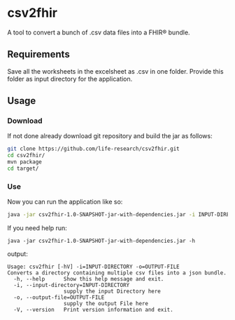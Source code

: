 # csv2fhir
A tool to convert a bunch of .csv data files into a FHIR® bundle.

## Requirements
Save all the worksheets in the excelsheet as .csv in one folder.
Provide this folder as input directory for the application.
## Usage

### Download
If not done already download git repository and build the jar as follows:
```bash
git clone https://github.com/life-research/csv2fhir.git
cd csv2fhir/
mvn package
cd target/

```
### Use
Now you can run the application like so:
```bash
java -jar csv2fhir-1.0-SNAPSHOT-jar-with-dependencies.jar -i INPUT-DIRECTORY -o OUTPUT-FILE 
```

If you need help run:
```
java -jar csv2fhir-1.0-SNAPSHOT-jar-with-dependencies.jar -h
```
output:
```
Usage: csv2fhir [-hV] -i=INPUT-DIRECTORY -o=OUTPUT-FILE
Converts a directory containing multiple csv files into a json bundle.
  -h, --help      Show this help message and exit.
  -i, --input-directory=INPUT-DIRECTORY
                  supply the input Directory here
  -o, --output-file=OUTPUT-FILE
                  supply the output File here
  -V, --version   Print version information and exit.
```
